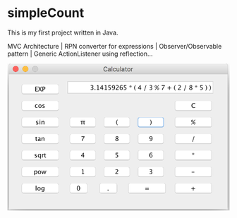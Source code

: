 # simpleCount
This is my first project written in Java.

MVC Architecture | RPN converter for expressions | Observer/Observable pattern | Generic ActionListener using reflection...

<img src="./screenshot.png" alt="Calculator"/>
